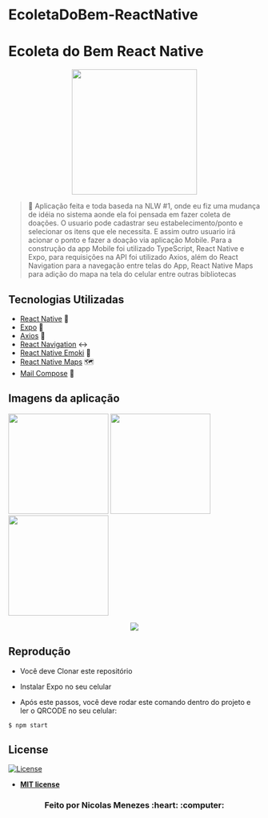 # EcoletaDoBem-ReactNative
# Ecoleta do Bem React Native
<p align="center">
  <img src="https://user-images.githubusercontent.com/56702162/83952776-ab4bbf80-a811-11ea-9604-d6cb54b49136.png" width = 250px >
</p>


> :rocket: Aplicação feita e toda baseda na NLW #1, onde eu fiz uma mudança de idéia no sistema aonde ela foi pensada em fazer coleta de doações. O usuario pode cadastrar seu estabelecimento/ponto e selecionar os itens que ele necessita. E assim outro usuario irá acionar o ponto e fazer a doação via aplicação Mobile.
Para a construção da app Mobile foi utilizado TypeScript, React Native e Expo, para requisições na API foi utilizado Axios, além do React Navigation para a navegação entre telas do App, React Native Maps para adição do mapa na tela do celular entre outras bibliotecas



## Tecnologias Utilizadas
- <a href="https://pt-br.reactjs.org/">React Native</a>          :iphone:
- <a href="">Expo</a> :iphone:
- <a href="https://github.com/axios/axios">Axios</a>   :iphone:
- <a href="https://react-leaflet.js.org/">React Navigation</a>  :left_right_arrow:
- <a href="https://github.com/EricPKerr/react-native-emoji">React Native Emoki</a> :iphone:
- <a href="https://www.npmjs.com/package/react-native-maps">React Native Maps</a> 	:world_map:
- <a href="https://docs.expo.io/versions/latest/sdk/mail-composer/">Mail Compose</a> :e-mail:




## Imagens da aplicação 

<p align="left">
   <img src="https://user-images.githubusercontent.com/56702162/83954719-02599080-a822-11ea-9f77-81b802a5d9cd.jpg" width = 200px >
    <img src="https://user-images.githubusercontent.com/56702162/83954736-359c1f80-a822-11ea-9c31-3f6fd4cfe606.jpg" width = 200px >
    <img src="https://user-images.githubusercontent.com/56702162/83954747-46e52c00-a822-11ea-998e-83ff7b4e3ddf.jpg" width = 200px >
  
  
</p>
<p align="center">
 <img src="https://user-images.githubusercontent.com/56702162/83954640-5f087b80-a821-11ea-84e1-6febd846b6f4.gif"  >
</p>

## Reprodução

- Você deve Clonar este repositório
- Instalar Expo no seu celular 

- Após este passos, você deve rodar este comando dentro do projeto e ler o QRCODE no seu celular:
>
```shell
$ npm start
```

## License

[![License](http://img.shields.io/:license-mit-blue.svg?style=flat-square)](http://badges.mit-license.org)

- **[MIT license](http://opensource.org/licenses/mit-license.php)**

<footer> <h3 align="center"> Feito por Nicolas Menezes :heart: :computer:  </h3></footer>
